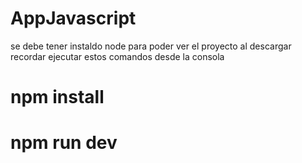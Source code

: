 # AppJavascript

se debe tener instaldo node para poder ver el proyecto
al descargar recordar ejecutar estos comandos desde la consola
# npm install
# npm run dev
